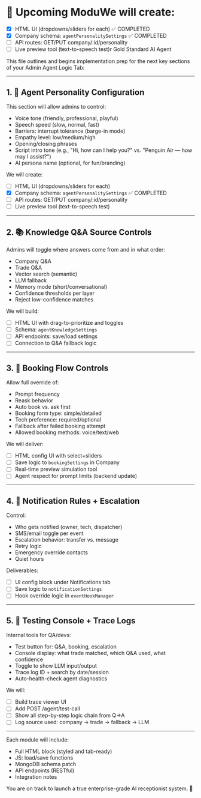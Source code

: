 # 🔧 Upcoming ModuWe will create:

- [x] HTML UI (dropdowns/sliders for each) ✅ COMPLETED
- [x] Company schema: `agentPersonalitySettings` ✅ COMPLETED
- [ ] API routes: GET/PUT company/:id/personality
- [ ] Live preview tool (text-to-speech test)r Gold Standard AI Agent

This file outlines and begins implementation prep for the next key sections of your Admin Agent Logic Tab:

---

## 1. 🧠 Agent Personality Configuration

This section will allow admins to control:

- Voice tone (friendly, professional, playful)
- Speech speed (slow, normal, fast)
- Barriers: interrupt tolerance (barge-in mode)
- Empathy level: low/medium/high
- Opening/closing phrases
- Script intro tone (e.g., "Hi, how can I help you?" vs. "Penguin Air — how may I assist?")
- AI persona name (optional, for fun/branding)

We will create:

- [ ] HTML UI (dropdowns/sliders for each)
- [x] Company schema: `agentPersonalitySettings` ✅ COMPLETED
- [ ] API routes: GET/PUT company/:id/personality
- [ ] Live preview tool (text-to-speech test)

---

## 2. 📚 Knowledge Q&A Source Controls

Admins will toggle where answers come from and in what order:

- Company Q&A
- Trade Q&A
- Vector search (semantic)
- LLM fallback
- Memory mode (short/conversational)
- Confidence thresholds per layer
- Reject low-confidence matches

We will build:

- [ ] HTML UI with drag-to-prioritize and toggles
- [ ] Schema: `agentKnowledgeSettings`
- [ ] API endpoints: save/load settings
- [ ] Connection to Q&A fallback logic

---

## 3. 📅 Booking Flow Controls

Allow full override of:

- Prompt frequency
- Reask behavior
- Auto book vs. ask first
- Booking form type: simple/detailed
- Tech preference: required/optional
- Fallback after failed booking attempt
- Allowed booking methods: voice/text/web

We will deliver:

- [ ] HTML config UI with select+sliders
- [ ] Save logic to `bookingSettings` in Company
- [ ] Real-time preview simulation tool
- [ ] Agent respect for prompt limits (backend update)

---

## 4. 🔔 Notification Rules + Escalation

Control:

- Who gets notified (owner, tech, dispatcher)
- SMS/email toggle per event
- Escalation behavior: transfer vs. message
- Retry logic
- Emergency override contacts
- Quiet hours

Deliverables:

- [ ] UI config block under Notifications tab
- [ ] Save logic to `notificationSettings`
- [ ] Hook override logic in `eventHookManager`

---

## 5. 🧪 Testing Console + Trace Logs

Internal tools for QA/devs:

- Test button for: Q&A, booking, escalation
- Console display: what trade matched, which Q&A used, what confidence
- Toggle to show LLM input/output
- Trace log ID + search by date/session
- Auto-health-check agent diagnostics

We will:

- [ ] Build trace viewer UI
- [ ] Add POST /agent/test-call
- [ ] Show all step-by-step logic chain from Q→A
- [ ] Log source used: company → trade → fallback → LLM

---

Each module will include:

- Full HTML block (styled and tab-ready)
- JS: load/save functions
- MongoDB schema patch
- API endpoints (RESTful)
- Integration notes

You are on track to launch a true enterprise-grade AI receptionist system. 💪
